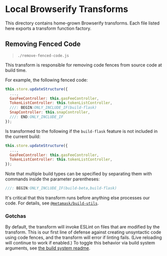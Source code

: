 # Local Browserify Transforms

This directory contains home-grown Browserify transforms.
Each file listed here exports a transform function factory.

## Removing Fenced Code

> `./remove-fenced-code.js`

This transform is responsible for removing code fences from source code at build time.

For example, the following fenced code:

```javascript
this.store.updateStructure({
  ...,
  GasFeeController: this.gasFeeController,
  TokenListController: this.tokenListController,
  ///: BEGIN:ONLY_INCLUDE_IF(build-flask)
  SnapController: this.snapController,
  ///: END:ONLY_INCLUDE_IF
});
```

Is transformed to the following if the `build-flask` feature is not included in the current build:

```javascript
this.store.updateStructure({
  ...,
  GasFeeController: this.gasFeeController,
  TokenListController: this.tokenListController,
});
```

Note that multiple build types can be specified by separating them with
commands inside the parameter parentheses:

```javascript
///: BEGIN:ONLY_INCLUDE_IF(build-beta,build-flask)
```

It's critical that this transform runs before anything else processes our code.
For details, see [`@metamask/build-utils`](https://github.com/MetaMask/core/tree/main/packages/build-utils).

### Gotchas

By default, the transform will invoke ESLint on files that are modified by the transform.
This is our first line of defense against creating unsyntactic code using code fences, and the transform will error if linting fails.
(Live reloading will continue to work if enabled.)
To toggle this behavior via build system arguments, see [the build system readme](../README.md).
